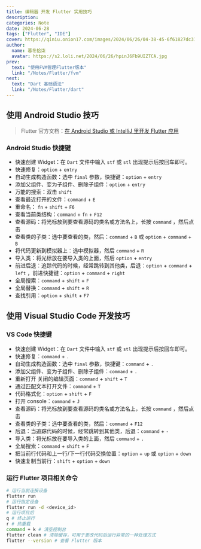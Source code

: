 ```yaml
---
title: 编辑器 开发 Flutter 实用技巧
description:
categories: Note
date: 2024-06-28
tags: ["Flutter", "IDE"]
cover: https://qiniu.onion17.com/images/2024/06/26/04-38-45-6f61827dc31bea579799ee4961308bf7.png
author:
  name: 暮冬拾柒
  avatar: https://s2.loli.net/2024/06/26/hpinJ6Fb9UIZTCA.jpg
prev:
  text: "使用FVM管理Flutter版本"
  link: "/Notes/Flutter/fvm"
next:
  text: "Dart 基础语法"
  link: "/Notes/Flutter/dart"
---
```


## 使用 Android Studio 技巧

> Flutter 官方文档：[在 Android Studio 或 IntelliJ 里开发 Flutter 应用](https://docs.flutter.cn/tools/android-studio)

### Android Studio 快捷键

- 快速创建 Widget：在 `Dart` 文件中输入 `stf` 或 `stl` 出现提示后按回车即可。
- 快速修复：`option` + `entry`
- 自动生成构造函数：选中 `final` 参数，快捷键：`option` + `entry`
- 添加父组件、变为子组件、删除子组件：`option` + `entry`
- 万能的搜索：双击 `shift`
- 查看最近打开的文件：`command` + `E`
- 重命名： `fn` + `shift` + `F6`
- 查看当前类结构：`command` + `fn` + `F12`
- 查看源码：将光标放到要查看源码的类名或方法名上，长按 `command` ，然后点击
- 查看类的子类：选中要查看的类，然后：`command` + `B` 或 `option` + `command` + `B`
- 将代码更新到模拟器上：选中模拟器，然后 `command` + `R`
- 导入类：将光标放在要导入类的上面，然后 `option` + `entry`
- 前进后退：追踪代码的时候，经常跳转到其他类，后退：`option` + `command` + `left` ，前进快捷键：`option` + `command` + `right`
- 全局搜索：`command` + `shift` + `F`
- 全局替换：`command` + `shift` + `R`
- 查找引用：`option` + `shift` + `F7`

## 使用 Visual Studio Code 开发技巧

### VS Code 快捷键

- 快速创建 Widget：在 `Dart` 文件中输入 `stf` 或 `stl` 出现提示后按回车即可。
- 快速修复：`command` + `.`
- 自动生成构造函数：选中 `final` 参数，快捷键：`command` + `.`
- 添加父组件、变为子组件、删除子组件：`command` + `.`
- 重新打开 关闭的编辑页面：`command` + `shift` + `T`
- 通过匹配文本打开文件：`command` + `T`
- 代码格式化：`option` + `shift` + `F`
- 打开 console：`command` + `J`
- 查看源码：将光标放到要查看源码的类名或方法名上，长按 `command` ，然后点击
- 查看类的子类：选中要查看的类，然后：`command` + `F12`
- 后退：当追踪代码的时候，经常跳转到其他类，后退：`command` + `-`
- 导入类：将光标放在要导入类的上面，然后 `command` + `.`
- 全局搜索：`command` + `shift` + `F`
- 把当前行代码和上一行/下一行代码交换位置：`option` + `up` 或 `option` + `down`
- 快速复制当前行：`shift` + `option` + `down`

### 运行 Flutter 项目相关命令

```bash
# 运行当前连接设备
flutter run
# 运行指定设备
flutter run -d <device_id>
# 运行项目后
q # 终止运行
r # 热重载
command + k # 清空控制台
flutter clean # 清除缓存，可用于更改代码后运行异常的一种处理方式
flutter --version # 查看 Flutter 版本

```
